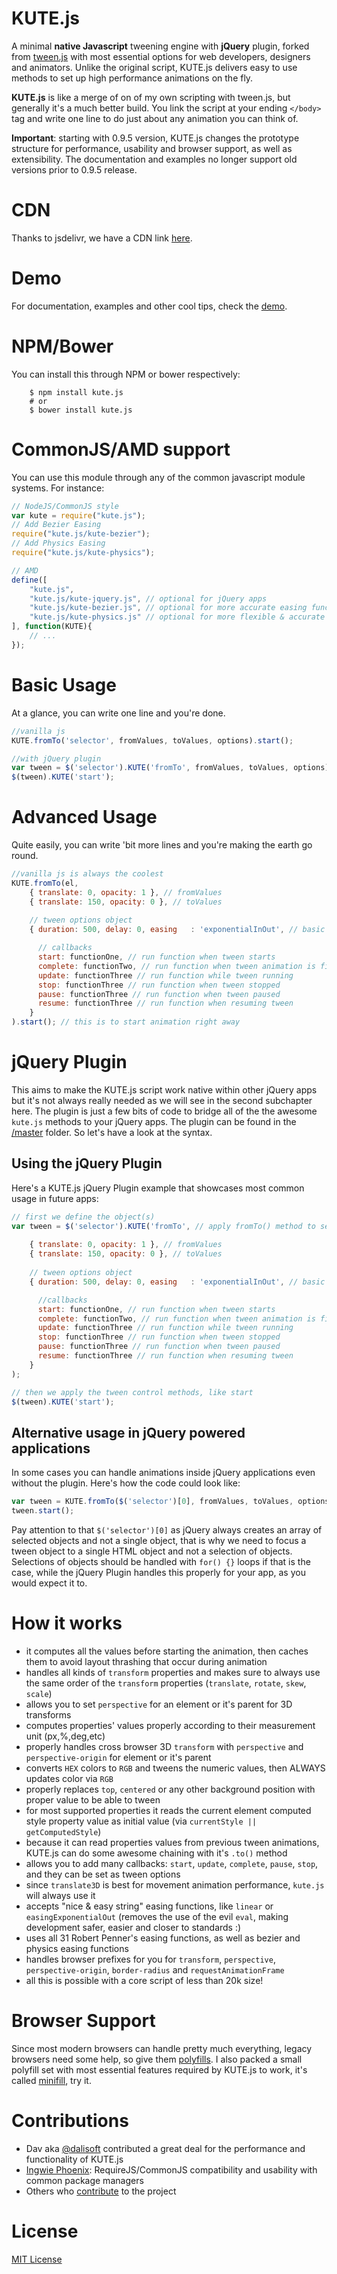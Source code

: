 # KUTE.js
A minimal <b>native Javascript</b> tweening engine with <b>jQuery</b> plugin, forked from <a href="https://github.com/tweenjs/tween.js">tween.js</a> with most essential options for web developers, designers and animators. Unlike the original script, KUTE.js delivers easy to use methods to set up high performance animations on the fly.

<b>KUTE.js</b> is like a merge of on of my own scripting with tween.js, but generally it's a much better build. You link the script at your ending <code>&lt;/body&gt;</code> tag and write one line to do just about any animation you can think of.

<b>Important</b>: starting with 0.9.5 version, KUTE.js changes the prototype structure for performance, usability and browser support, as well as extensibility. The documentation and examples no longer support old versions prior to 0.9.5 release.

# CDN
Thanks to jsdelivr, we have a CDN link <a target="_blank" href="http://www.jsdelivr.com/#!kute.js">here</a>.

# Demo
For documentation, examples and other cool tips, check the <a href="http://thednp.github.io/kute.js/">demo</a>.

# NPM/Bower
You can install this through NPM or bower respectively:
```
    $ npm install kute.js
    # or
    $ bower install kute.js
```

# CommonJS/AMD support
You can use this module through any of the common javascript module systems. For instance:

```javascript
// NodeJS/CommonJS style
var kute = require("kute.js");
// Add Bezier Easing
require("kute.js/kute-bezier");
// Add Physics Easing
require("kute.js/kute-physics");

// AMD
define([
    "kute.js",
    "kute.js/kute-jquery.js", // optional for jQuery apps
    "kute.js/kute-bezier.js", // optional for more accurate easing functions
    "kute.js/kute-physics.js" // optional for more flexible & accurate easing functions
], function(KUTE){
    // ...
});
```

# Basic Usage
At a glance, you can write one line and you're done.
```javascript
//vanilla js
KUTE.fromTo('selector', fromValues, toValues, options).start();

//with jQuery plugin
var tween = $('selector').KUTE('fromTo', fromValues, toValues, options);
$(tween).KUTE('start');
```

# Advanced Usage
Quite easily, you can write 'bit more lines and you're making the earth go round.
```javascript
//vanilla js is always the coolest
KUTE.fromTo(el,
    { translate: 0, opacity: 1 }, // fromValues
    { translate: 150, opacity: 0 }, // toValues
    
    // tween options object
    { duration: 500, delay: 0, easing	: 'exponentialInOut', // basic options

      // callbacks
      start: functionOne, // run function when tween starts
      complete: functionTwo, // run function when tween animation is finished
      update: functionThree // run function while tween running    
      stop: functionThree // run function when tween stopped    
      pause: functionThree // run function when tween paused    
      resume: functionThree // run function when resuming tween    
    }
).start(); // this is to start animation right away
```

# jQuery Plugin
This aims to make the KUTE.js script work native within other jQuery apps but it's not always really needed as we will see in the second subchapter here. The plugin is just a few bits of code to bridge all of the the awesome `kute.js` methods to your jQuery apps. The plugin can be found in the [/master](https://github.com/thednp/kute.js/blob/master/kute-jquery.js) folder. So let's have a look at the syntax.

## Using the jQuery Plugin
Here's a KUTE.js jQuery Plugin example that showcases most common usage in future apps:
```javascript
// first we define the object(s)
var tween = $('selector').KUTE('fromTo', // apply fromTo() method to selector
  
    { translate: 0, opacity: 1 }, // fromValues
    { translate: 150, opacity: 0 }, // toValues
    
    // tween options object
    { duration: 500, delay: 0, easing	: 'exponentialInOut', // basic options

      //callbacks
      start: functionOne, // run function when tween starts
      complete: functionTwo, // run function when tween animation is finished
      update: functionThree // run function while tween running    
      stop: functionThree // run function when tween stopped    
      pause: functionThree // run function when tween paused    
      resume: functionThree // run function when resuming tween    
    }
);

// then we apply the tween control methods, like start
$(tween).KUTE('start');
```

## Alternative usage in jQuery powered applications
In some cases you can handle animations inside jQuery applications even without the plugin. Here's how the code could look like:
```javascript
var tween = KUTE.fromTo($('selector')[0], fromValues, toValues, options);
tween.start();
```
Pay attention to that `$('selector')[0]` as jQuery always creates an array of selected objects and not a single object, that is why we need to focus a tween object to a single HTML object and not a selection of objects. Selections of objects should be handled with `for() {}` loops if that is the case, while the jQuery Plugin handles this properly for your app, as you would expect it to.


# How it works
* it computes all the values before starting the animation, then caches them to avoid layout thrashing that occur during animation
* handles all kinds of `transform` properties and makes sure to always use the same order of the `transform` properties (`translate`, `rotate`, `skew`, `scale`)
* allows you to set `perspective` for an element or it's parent for 3D transforms
* computes properties' values properly according to their measurement unit (px,%,deg,etc)
* properly handles cross browser 3D `transform` with `perspective` and `perspective-origin` for element or it's parent
* converts `HEX` colors to `RGB` and tweens the numeric values, then ALWAYS updates color via `RGB`
* properly replaces `top`, `centered` or any other background position with proper value to be able to tween
* for most supported properties it reads the current element computed style property value as initial value (via `currentStyle || getComputedStyle`)
* because it can read properties values from previous tween animations, KUTE.js can do some awesome chaining with it's `.to()` method
* allows you to add many callbacks: `start`, `update`, `complete`, `pause`, `stop`, and they can be set as tween options
* since `translate3D` is best for movement animation performance, `kute.js` will always use it
* accepts "nice & easy string" easing functions, like `linear` or `easingExponentialOut` (removes the use of the evil `eval`, making development safer, easier and closer to standards :)
* uses all 31 Robert Penner's easing functions, as well as bezier and physics easing functions
* handles browser prefixes for you for `transform`, `perspective`, `perspective-origin`, `border-radius` and `requestAnimationFrame`
* all this is possible with a core script of less than 20k size!

# Browser Support
Since most modern browsers can handle pretty much everything, legacy browsers need some help, so give them <a href="https://cdn.polyfill.io/v2/docs/">polyfills</a>. I also packed a small polyfill set with most essential features required by KUTE.js to work, it's called [minifill](https://github.com/thednp/minifill), try it.

# Contributions
* Dav aka [@dalisoft](https://github.com/dalisoft) contributed a great deal for the performance and functionality of KUTE.js
* [Ingwie Phoenix](https://github.com/IngwiePhoenix): RequireJS/CommonJS compatibility and usability with common package managers
* Others who [contribute](https://github.com/thednp/kute.js/graphs/contributors) to the project

# License
<a href="https://github.com/thednp/kute.js/blob/master/LICENSE">MIT License</a>
